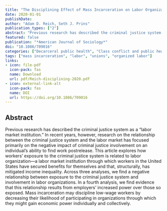 ```yaml
---
title: "The Disciplining Effect of Mass Incarceration on Labor Organization"
date: 2020-01-01
publishDate: 
author: "Adam D. Reich, Seth J. Prins"
publication_types: ["2"]
abstract: "Previous research has described the criminal justice system as a “labor market institution.” In recent years, however, research on the relationship between the criminal justice system and the labor market has focused primarily on the negative impact of criminal justice involvement on an individual’s ability to find work postrelease. This article explores how workers’ exposure to the criminal justice system is related to labor organization—a labor market institution through which workers in the United States have secured benefits for themselves and that, structurally, has mitigated income inequality. Across three analyses, we find a negative relationship between exposure to the criminal justice system and involvement in labor organizations. In a fourth analysis, we find evidence that this relationship results from employers’ increased power over those so exposed. Mass incarceration may discipline low-wage workers by decreasing their likelihood of participating in organizations through which they might gain economic power individually and collectively."
featured: false
publication: "*American Journal of Sociology*"
doi: "10.1086/709016"
categories: ["Decarceral public health", "Class conflict and public health"]
tags: ["mass incarceration", "labor", "unions", "organized labor"]
links:
- icon: file-pdf
  icon-pack: fas
  name: Download
  url: pdf/Reich-disciplining-2020.pdf
- icon: external-link-alt
  icon-pack: fas
  name: DOI
  url: https://doi.org/10.1086/709016
---
```


## Abstract

Previous research has described the criminal justice system as a “labor market institution.” In recent years, however, research on the relationship between the criminal justice system and the labor market has focused primarily on the negative impact of criminal justice involvement on an individual’s ability to find work postrelease. This article explores how workers’ exposure to the criminal justice system is related to labor organization—a labor market institution through which workers in the United States have secured benefits for themselves and that, structurally, has mitigated income inequality. Across three analyses, we find a negative relationship between exposure to the criminal justice system and involvement in labor organizations. In a fourth analysis, we find evidence that this relationship results from employers’ increased power over those so exposed. Mass incarceration may discipline low-wage workers by decreasing their likelihood of participating in organizations through which they might gain economic power individually and collectively.